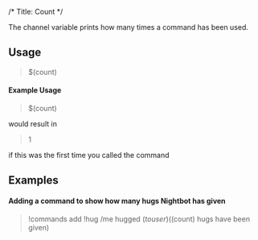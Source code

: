 /*
Title: Count
*/

The channel variable prints how many times a command has been used.

## Usage

> $(count)

#### Example Usage

> $(count)

would result in

> 1

if this was the first time you called the command

## Examples

#### Adding a command to show how many hugs Nightbot has given

> !commands add !hug /me hugged $(touser) ($(count) hugs have been given)